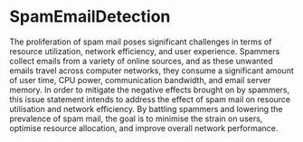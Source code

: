 # SpamEmailDetection
The proliferation of spam mail poses significant challenges in terms of resource utilization, network efficiency, and user experience. Spammers collect emails from a variety of online sources, and as these unwanted emails travel across computer networks, they consume a significant amount of user time, CPU power, communication bandwidth, and email server memory. In order to mitigate the negative effects brought on by spammers, this issue statement intends to address the effect of spam mail on resource utilisation and network efficiency. By battling spammers and lowering the prevalence of spam mail, the goal is to minimise the strain on users, optimise resource allocation, and improve overall network performance.
